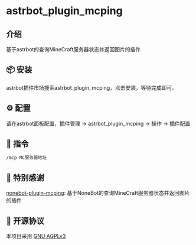 # astrbot_plugin_mcping

## 介绍

基于astrbot的查询MineCraft服务器状态并返回图片的插件

## 📦 安装
astrbot插件市场搜索astrbot_plugin_mcping，点击安装，等待完成即可。

## ⚙️ 配置
 
请在astrbot面板配置，插件管理 -> astrbot_plugin_mcping -> 操作 -> 插件配置


## 🐔 指令
```bash
/mcp MC服务器地址  
```

## 📌 特别感谢
[nonebot-plugin-mcping](https://github.com/skiesworld/nonebot-plugin-mcping): 基于NoneBot的查询MineCraft服务器状态并返回图片的插件



## 📜 开源协议
本项目采用 [GNU AGPLv3](LICENSE)

